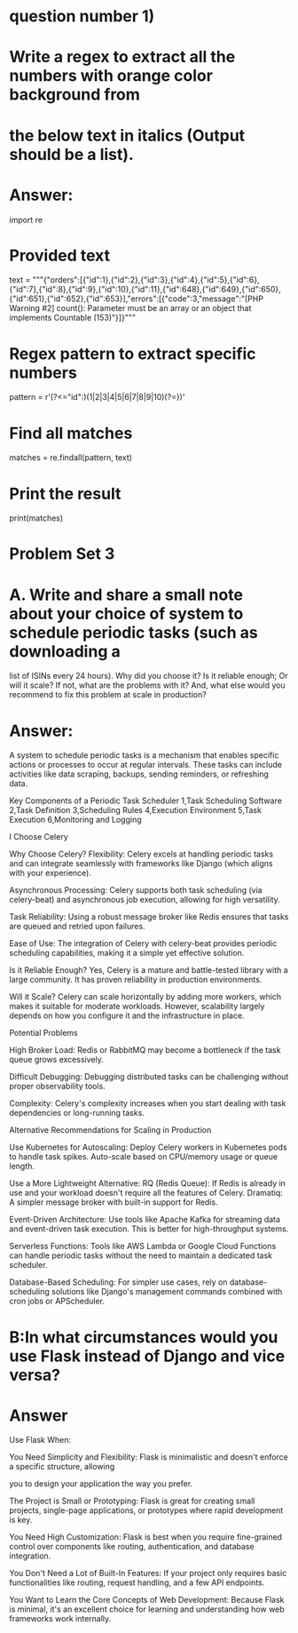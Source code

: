 # question number 1)

# Write a regex to extract all the numbers with orange color background from 
# the below text in italics (Output should be a list).

# Answer:

import re

# Provided text
text = """{"orders":[{"id":1},{"id":2},{"id":3},{"id":4},{"id":5},{"id":6},{"id":7},{"id":8},{"id":9},{"id":10},{"id":11},{"id":648},{"id":649},{"id":650},{"id":651},{"id":652},{"id":653}],"errors":[{"code":3,"message":"[PHP Warning #2] count(): Parameter must be an array or an object that implements Countable (153)"}]}"""

# Regex pattern to extract specific numbers
pattern = r'(?<="id":)(1|2|3|4|5|6|7|8|9|10)(?=\})'

# Find all matches
matches = re.findall(pattern, text)

# Print the result
print(matches)

# Problem Set 3
# A. Write and share a small note about your choice of system to schedule periodic tasks (such as downloading a 
list of ISINs every 24 hours). Why did you choose it? Is it reliable enough; Or will it scale? If not, what are the problems
with it? And, what else would you recommend to fix this problem at scale in production?

# Answer:

A system to schedule periodic tasks is a mechanism that enables specific actions or processes to occur at 
regular intervals. These tasks can include activities like data scraping, backups, sending reminders, or refreshing data.

Key Components of a Periodic Task Scheduler
1,Task Scheduling Software
2,Task Definition
3,Scheduling Rules
4,Execution Environment
5,Task Execution
6,Monitoring and Logging

I Choose Celery

Why Choose Celery?
Flexibility: Celery excels at handling periodic tasks and can integrate seamlessly 
with frameworks like Django (which aligns with your experience).

Asynchronous Processing: Celery supports both task scheduling (via celery-beat) and 
asynchronous job execution, allowing for high versatility.

Task Reliability: Using a robust message broker like Redis ensures that tasks are 
queued and retried upon failures.

Ease of Use: The integration of Celery with celery-beat provides periodic scheduling
capabilities, making it a simple yet effective solution.

Is it Reliable Enough?
Yes, Celery is a mature and battle-tested library with a large community. It has proven 
reliability in production environments.

Will it Scale?
Celery can scale horizontally by adding more workers, which makes it suitable for moderate workloads. 
However, scalability largely depends on how you configure it and the infrastructure in place.

Potential Problems

High Broker Load: 
Redis or RabbitMQ may become a bottleneck if the task queue grows excessively.

Difficult Debugging:
Debugging distributed tasks can be challenging without proper observability tools.

Complexity: 
Celery's complexity increases when you start dealing with task dependencies or long-running tasks.

Alternative Recommendations for Scaling in Production

Use Kubernetes for Autoscaling:
        Deploy Celery workers in Kubernetes pods to handle task spikes.
        Auto-scale based on CPU/memory usage or queue length.

Use a More Lightweight Alternative:
        RQ (Redis Queue): If Redis is already in use and your workload doesn't 
        require all the features of Celery.
        Dramatiq: A simpler message broker with built-in support for Redis.

Event-Driven Architecture:
        Use tools like Apache Kafka for streaming data and event-driven task execution. 
        This is better for high-throughput systems.

Serverless Functions:
        Tools like AWS Lambda or Google Cloud Functions can handle periodic tasks without the need
        to maintain a dedicated task scheduler.

Database-Based Scheduling:
        For simpler use cases, rely on database-scheduling solutions like Django's management commands 
        combined with cron jobs or APScheduler.

# B:In what circumstances would you use Flask instead of Django and vice versa? 

# Answer

Use Flask When:

You Need Simplicity and Flexibility:
        Flask is minimalistic and doesn't enforce a specific structure, allowing

you to design your application the way you prefer.

The Project is Small or Prototyping:
        Flask is great for creating small projects, single-page applications,
or prototypes where rapid development is key.

You Need High Customization:
        Flask is best when you require fine-grained control over components
like routing, authentication, and database integration.

You Don't Need a Lot of Built-In Features:
        If your project only requires basic functionalities like routing, 
request handling, and a few API endpoints.

You Want to Learn the Core Concepts of Web Development:
        Because Flask is minimal, it's an excellent choice for learning and
understanding how web frameworks work internally.


